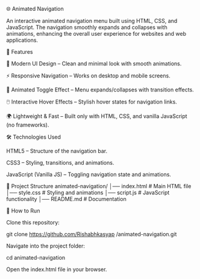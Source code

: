 🌐 Animated Navigation

An interactive animated navigation menu built using HTML, CSS, and JavaScript. The navigation smoothly expands and collapses with animations, enhancing the overall user experience for websites and web applications.

📌 Features

🎨 Modern UI Design – Clean and minimal look with smooth animations.

⚡ Responsive Navigation – Works on desktop and mobile screens.

🔄 Animated Toggle Effect – Menu expands/collapses with transition effects.

🖱️ Interactive Hover Effects – Stylish hover states for navigation links.

🌍 Lightweight & Fast – Built only with HTML, CSS, and vanilla JavaScript (no frameworks).

🛠️ Technologies Used

HTML5 – Structure of the navigation bar.

CSS3 – Styling, transitions, and animations.

JavaScript (Vanilla JS) – Toggling navigation state and animations.

📂 Project Structure
animated-navigation/
│── index.html       # Main HTML file
│── style.css        # Styling and animations
│── script.js        # JavaScript functionality
│── README.md        # Documentation

🚀 How to Run

Clone this repository:

git clone https://github.com/Rishabhkasyap
/animated-navigation.git


Navigate into the project folder:

cd animated-navigation


Open the index.html file in your browser.

